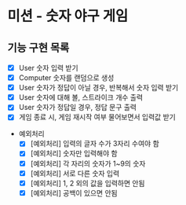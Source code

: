 # 미션 - 숫자 야구 게임

## 기능 구현 목록
- [X]  User 숫자 입력 받기
- [X]  Computer 숫자를 랜덤으로 생성
- [X]  User 숫자가 정답이 아닐 경우, 반복해서 숫자 입력 받기
- [X]  User 숫자에 대해 볼, 스트라이크 개수 출력
- [X]  User 숫자가 정답일 경우, 정답 문구 출력
- [X] 게임 종료 시, 게임 재시작 여부 물어보면서 입력값 받기
   
- 예외처리
  - [X]  [예외처리] 입력의 글자 수가 3자리 수여야 함
  - [X]  [예외처리] 숫자만 입력해야 함
  - [X]  [예외처리] 각 자리의 숫자가 1~9의 숫자
  - [X]  [예외처리] 서로 다른 숫자 입력
  - [X]  [예외처리] 1, 2 외의 값을 입력하면 안됨
  - [X] [예외처리] 공백이 있으면 안됨